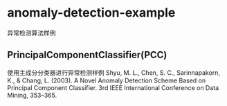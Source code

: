 # anomaly-detection-example
异常检测算法样例

## PrincipalComponentClassifier(PCC)
使用主成分分类器进行异常检测样例 
Shyu, M. L., Chen, S. C., Sarinnapakorn, K., & Chang, L. (2003). A Novel Anomaly Detection Scheme Based on Principal Component Classifier. 3rd IEEE International Conference on Data Mining, 353–365.
